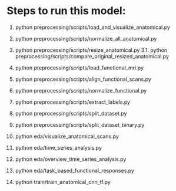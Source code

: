 # Steps to run this model:

1. python preprocessing/scripts/load_and_visualize_anatomical.py 
2. python preprocessing/scripts/normalize_all_anatomical.py
3. python preprocessing/scripts/resize_anatomical.py
3.1. python preprocessing/scripts/compare_original_resized_anatomical.py



1. python preprocessing/scripts/load_functional_mri.py
2. python preprocessing/scripts/align_functional_scans.py
3. python preprocessing/scripts/normalize_functional.py



1. python preprocessing/scripts/extract_labels.py
2. python preprocessing/scripts/split_dataset.py
3. python preprocessing/scripts/split_dataset_binary.py



1. python eda/visualize_anatomical_scans.py
2. python eda/time_series_analysis.py
3. python eda/overview_time_series_analysis.py
4. python eda/task_based_functional_responses.py



1. python train/train_anatomical_cnn_tf.py

